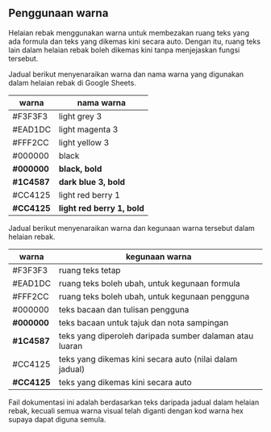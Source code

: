 ---
---

## Penggunaan warna

Helaian rebak menggunakan warna untuk membezakan ruang teks
yang ada formula dan teks yang dikemas kini secara auto.
Dengan itu, ruang teks lain dalam helaian rebak boleh
dikemas kini tanpa menjejaskan fungsi tersebut.

Jadual berikut menyenaraikan warna dan nama warna yang
digunakan dalam helaian rebak di Google Sheets.

| warna       | nama warna                  |
| ----------- | --------------------------- |
| #F3F3F3     | light grey 3                |
| #EAD1DC     | light magenta 3             |
| #FFF2CC     | light yellow 3              |
| #000000     | black                       |
| **#000000** | **black, bold**             |
| **#1C4587** | **dark blue 3, bold**       |
| #CC4125     | light red berry 1           |
| **#CC4125** | **light red berry 1, bold** |

Jadual berikut menyenaraikan warna dan kegunaan warna
tersebut dalam helaian rebak.

| warna       | kegunaan warna                                          |
| ----------- | ------------------------------------------------------- |
| #F3F3F3     | ruang teks tetap                                        |
| #EAD1DC     | ruang teks boleh ubah, untuk kegunaan formula           |
| #FFF2CC     | ruang teks boleh ubah, untuk kegunaan pengguna          |
| #000000     | teks bacaan dan tulisan pengguna                        |
| **#000000** | teks bacaan untuk tajuk dan nota sampingan              |
| **#1C4587** | teks yang diperoleh daripada sumber dalaman atau luaran |
| #CC4125     | teks yang dikemas kini secara auto (nilai dalam jadual) |
| **#CC4125** | teks yang dikemas kini secara auto                      |

Fail dokumentasi ini adalah berdasarkan teks daripada jadual
dalam helaian rebak, kecuali semua warna visual telah
diganti dengan kod warna hex supaya dapat diguna semula.
